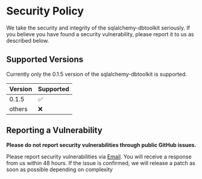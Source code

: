 # Security Policy
We take the security and integrity of the sqlalchemy-dbtoolkit seriously.
If you believe you have found a security vulnerability, please report it to us as described below.

## Supported Versions

Currently only the 0.1.5 version of the sqlalchemy-dbtoolkit is supported.

| Version | Supported          |
|---------| ------------------ |
| 0.1.5   | :white_check_mark: |
| others  | :x:                |

## Reporting a Vulnerability

**Please do not report security vulnerabilities through public GitHub issues.**

Please report security vulnerabilities via [Email](mailto:github.senate902@passfwd.com).
You will receive a response from us within 48 hours.
If the issue is confirmed, we will release a patch as soon as possible depending on complexity
